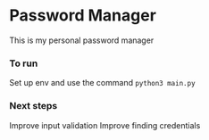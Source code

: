 # Password Manager
This is my personal password manager

### To run
Set up env and use the command ```` python3 main.py ````

### Next steps
Improve input validation
Improve finding credentials